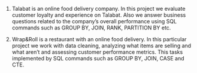 1. Talabat is an online food delivery company. In this project we evaluate customer loyalty and experience on Talabat. Also we answer business questions related to the company’s overall performance using SQL commands such as GROUP BY, JOIN, RANK, PARTITION BY etc.

2. Wrap&Roll is a restaurant with an online food delivery. In this particular project we work with data cleaning, analyzing what items are selling and what aren’t and assessing customer performance metrics. This tasks implemented by SQL commands such as GROUP BY, JOIN, CASE and CTE.
